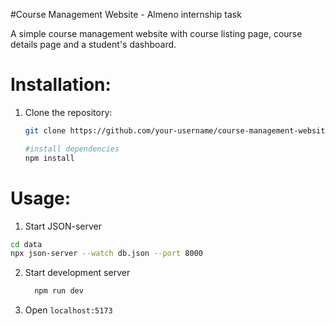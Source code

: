 #Course Management Website - Almeno internship task

A simple course management website with course listing page, course details page and a student's dashboard.

# Installation:
1. Clone the repository:

   ```bash
   git clone https://github.com/your-username/course-management-website.git

   #install dependencies
   npm install

   ```
# Usage:
1. Start JSON-server

  ```bash
  cd data
  npx json-server --watch db.json --port 8000
  ```

2. Start development server
   ```bash
     npm run dev
   ```
3. Open `localhost:5173`
